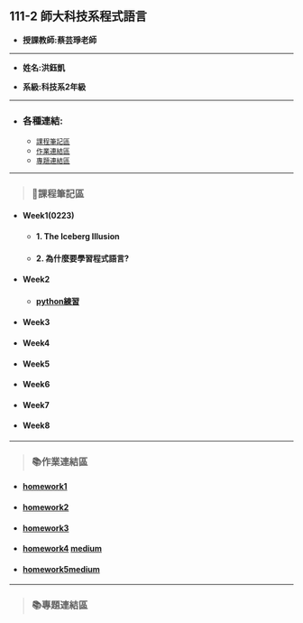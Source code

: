# 
## 111-2 師大科技系程式語言

+ **授課教師:蔡芸琤老師**

---
+ **姓名:洪鈺凱** 

+ **系級:科技系2年級**
---
+ ### 各種連結:
  + [`課程筆記區`](https://github.com/yukai2002/PL/blob/main/README.md#%E8%AA%B2%E7%A8%8B%E7%AD%86%E8%A8%98%E5%8D%80)
  + [`作業連結區`](https://github.com/yukai2002/PL#%E4%BD%9C%E6%A5%AD%E9%80%A3%E7%B5%90%E5%8D%80)
  + [`專題連結區`](https://github.com/yukai2002/PL#%E5%B0%88%E9%A1%8C%E9%80%A3%E7%B5%90%E5%8D%80)
---
> ### 📝課程筆記區
+ #### Week1(0223)
  + #### 1. The Iceberg Illusion
  + #### 2. 為什麼要學習程式語言?
+ #### Week2
  + #### [python練習](https://github.com/yukai2002/PL/blob/main/Task%201.ipynb)
+ #### Week3
+ #### Week4
+ #### Week5
+ #### Week6
+ #### Week7
+ #### Week8
***
> ### 📚作業連結區
+ #### [homework1](https://github.com/yukai2002/PL/blob/main/HW1/HW1.ipynb)
+ #### [homework2](https://nbviewer.org/github/yukai2002/PL/blob/main/homework2.ipynb)
+ #### [homework3](https://github.com/yukai2002/PL/blob/main/HW3.ipynb)
+ #### [homework4](https://github.com/yukai2002/PL/blob/main/HW4.ipynb) [medium](https://medium.com/@hongyukai710080/%E9%9B%96%E7%84%B6%E7%A7%91%E6%8A%80%E7%9A%84%E9%80%B2%E6%AD%A5%E5%92%8C%E5%88%B6%E5%BA%A6%E9%9A%A8%E8%91%97%E6%99%82%E9%96%93%E8%B6%8A%E4%BE%86%E8%B6%8A%E5%AE%8C%E5%96%84-%E5%90%84%E5%9C%B0%E5%8D%80%E7%8A%AF%E7%BD%AA%E7%8E%87%E8%B7%9F%E5%85%88%E5%89%8D%E7%9B%B8%E6%AF%94%E4%BD%8E%E4%B8%8A%E4%BA%86%E4%B8%8D%E5%B0%91-%E4%BD%86%E9%82%84%E6%98%AF%E7%84%A1%E5%8F%AF%E9%81%BF%E5%85%8D%E7%8A%AF%E7%BD%AA%E7%9A%84%E7%94%A2%E7%94%9F-%E5%85%B6%E4%B8%AD%E8%87%AA%E5%B7%B1%E5%B0%8D%E6%96%BC%E5%81%B7%E7%AB%8A%E7%9A%84%E8%B3%87%E6%96%99%E7%89%B9%E5%88%A5%E6%84%9F%E8%88%88%E8%B6%A3-%E6%89%80%E4%BB%A5%E5%88%A9%E7%94%A8%E6%96%87%E5%AD%97%E6%8E%A2%E5%8B%98%E5%92%8C%E8%B3%87%E6%96%99%E6%8A%BD%E5%8F%96%E4%BE%86%E5%88%86%E6%9E%90%E5%8F%B0%E5%8C%97%E5%B8%82%E5%90%84%E5%9C%B0%E5%8D%80%E7%9A%84%E7%AB%8A%E7%9B%9C%E6%A1%88%E4%BB%B6-c0832669519d)
+ #### [homework5](https://github.com/yukai2002/PL/blob/main/HW5.ipynb)[medium](https://medium.com/@hongyukai710080/%E6%AF%92%E5%93%81%E7%8A%AF%E7%BD%AA%E8%B3%87%E6%96%99%E5%88%86%E6%9E%90-344c38427788)
***
> ### 📚專題連結區
  

